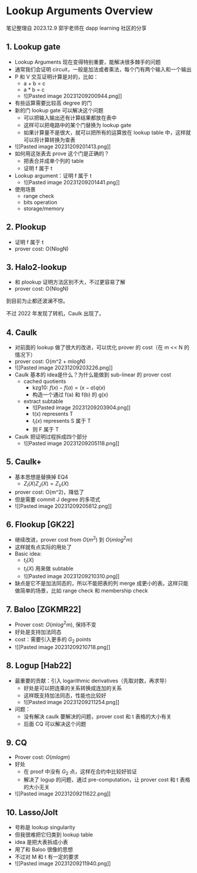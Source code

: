 # Lookup Arguments Overview

笔记整理自 2023.12.9 郭宇老师在 dapp learning 社区的分享
## 1. Lookup gate
- Lookup Arguments 现在变得特别重要，能解决很多棘手的问题
- 通常我们会证明 circuit，一般是加法或者乘法，每个门有两个输入和一个输出
- P 和 V 交互证明计算是对的，比如：
	- a + b = c
	- a * b = c
	- ![[Pasted image 20231209200944.png]]
- 有些运算需要比较高 degree 的门
- 新的门 lookup gate 可以解决这个问题
	- 可以把输入输出还有计算结果都放在表中
	- 这样可以把电路中的某个门替换为 lookup gate
	- 如果计算量不是很大，就可以把所有的运算放在 lookup table 中，这样就可以将计算转换为查表
- ![[Pasted image 20231209201413.png]]
- 如何用这张表去 prove 这个门是正确的？
	- 把表合并成单个列的 table
	- 证明 f 属于 t
- Lookup argument：证明 f 属于 t
	- ![[Pasted image 20231209201441.png]]
- 使用场景
	- range check
	- bits operation
	- storage/memory

## 2. Plookup
- 证明 f 属于 t
- prover cost: O(NlogN)

## 3. Halo2-lookup
- 和 plookup 证明方法区别不大，不过更容易了解
- prover cost: O(NlogN)

到目前为止都还波澜不惊。

不过 2022 年发现了转机，Caulk 出现了。

## 4. Caulk
- 对前面的 lookup 做了很大的改进，可以优化 prover 的 cost（在 m << N 的情况下）
- prover cost: O(m^2 + mlogN)
- ![[Pasted image 20231209203226.png]]
- Caulk 基本的 idea是什么？为什么能做到 sub-linear 的 prover cost
	- cached quotients
		- kzg10: $f(x) - f(a) = (x-a) q(x)$
		- 构造一个通过 f(a) 和 f(b) 的 g(x)
	- extract subtable
		- ![[Pasted image 20231209203904.png]]
		- t(x) represents T
		- $t_I(x)$ represents S 属于 T
		- 则 F 属于 T
- Caulk 把证明过程拆成四个部分
	- ![[Pasted image 20231209205118.png]]

## 5. Caulk+
- 基本思想是替换掉 EQ4
	- $Z_I(X) Z_J(X)  = Z_V(X)$
- prover cost: O(m^2)，降低了
- 但是需要 commit J degree 的多项式
- ![[Pasted image 20231209205812.png]]

## 6. Flookup [GK22]
- 继续改进，prover cost from $O(m^2)$ 到 $O(mlog^2m)$
- 这样就有点实际的用处了
- Basic idea:
	- $t_I(X)$ 
	- $t_I(X)$  用来做 subtable
	- ![[Pasted image 20231209210310.png]]
- 缺点是它不是加法同态的，所以不能把表的列 merge 成更小的表。这样只能做简单的场景，比如 range check 和 membership check

## 7. Baloo [ZGKMR22]
- Prover cost: $O(mlog^2m)$, 保持不变
- 好处是支持加法同态
- cost：需要引入更多的 $G_2$ points
- ![[Pasted image 20231209210718.png]]

## 8. Logup [Hab22]
- 最重要的贡献：引入 logarithmic derivatives（先取对数，再求导）
	- 好处是可以把连乘的关系转换成连加的关系
	- 这样既支持加法同态，性能也比较好
	- ![[Pasted image 20231209211254.png]]
- 问题：
	- 没有解决 caulk 要解决的问题，prover cost 和 t 表格的大小有关
	- 后面 CQ 可以解决这个问题

## 9. CQ
- Prover cost:  $O(mlogm)$
- 好处
	- 在 proof 中没有 $G_2$ 点，这样在合约中比较好验证
	- 解决了 logup 的问题，通过 pre-computation，让 prover cost 和 t 表格的大小无关
- ![[Pasted image 20231209211622.png]]
## 10. Lasso/Jolt
- 号称是 lookup singularity
- 但我很难把它归类到 lookup table
- idea 是把大表拆成小表
- 用了和 Baloo 很像的思想
- 不过对 M 和 t 有一定的要求
- ![[Pasted image 20231209211940.png]]